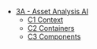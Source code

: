 * [3A - Asset Analysis AI](HOME)
  * [C1 Context](C1%20Context/HOME)
  * [C2 Containers](C2%20Containers/HOME)
  * [C3 Components](C3%20Components/HOME)
